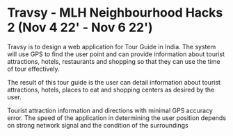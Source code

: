 # Travsy - MLH Neighbourhood Hacks 2 (Nov 4 22' - Nov 6 22')

Travsy is to design a web application for Tour Guide in India. The system will use GPS to find the user point and can provide information about tourist attractions, hotels, restaurants and shopping so that they can use the time of tour effectively. 

The result of this tour guide is the user can detail information about tourist attractions, hotels, places to eat and shopping centers as desired by the user. 

Tourist attraction information and directions with minimal GPS accuracy error. The speed of the application in determining the user position depends on strong network signal and the condition of the surroundings

